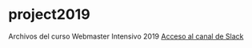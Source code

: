 # project2019
Archivos del curso Webmaster Intensivo 2019
<a href="https://utnwebmaster2019.slack.com"> Acceso al canal de Slack </a>
